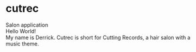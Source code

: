 # cutrec
Salon application<br>
Hello World! <br>
My name is Derrick. Cutrec is short for Cutting Records, a hair salon with a music theme.
